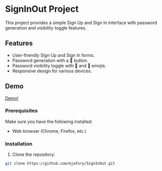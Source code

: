 # SignInOut Project

This project provides a simple Sign Up and Sign In interface with password generation and visibility toggle features.

## Features

- User-friendly Sign Up and Sign In forms.
- Password generation with a 🔐 button.
- Password visibility toggle with 🙈 and 🙉 emojis.
- Responsive design for various devices.

## Demo

[Demo!](https://mjafory.github.io/SignOutform)


### Prerequisites

Make sure you have the following installed:

- Web browser (Chrome, Firefox, etc.)

### Installation

1. Clone the repository:

```bash
git clone https://github.com/mjafory/SignInOut.git
